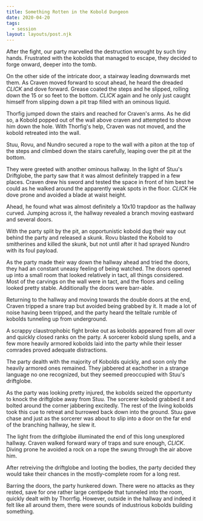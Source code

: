 ```yaml
---
title: Something Rotten in the Kobold Dungeon
date: 2020-04-20
tags:
  - session
layout: layouts/post.njk
---
```


After the fight, our party marvelled the destruction wrought by such tiny hands. Frustrated with the kobolds that managed to escape, they decided to forge onward, deeper into the tomb.

On the other side of the intricate door, a stairway leading downwards met them. As Craven moved forward to scout ahead, he heard the dreaded _CLICK_ and dove forward. Grease coated the steps and he slipped, rolling down the 15 or so feet to the bottom. _CLICK_ again and he only just caught himself from slipping down a pit trap filled with an ominous liquid.

Thorfig jumped down the stairs and reached for Craven's arms. As he did so, a Kobold popped out of the wall above craven and attempted to shove him down the hole. With Thorfig's help, Craven was not moved, and the kobold retreated into the wall.

Stuu, Rovu, and Nundro secured a rope to the wall with a piton at the top of the steps and climbed down the stairs carefully, leaping over the pit at the bottom.

They were greeted with another ominous hallway. In the light of Stuu's Driftglobe, the party saw that it was almost definitely trapped in a few places. Craven drew his sword and tested the space in front of him best he could as he walked around the apparently weak spots in the floor. _CLICK_ He dove prone and avoided a blade at waist height.

Ahead, he found what was almost definitely a 10x10 trapdoor as the hallway curved. Jumping across it, the hallway revealed a branch moving eastward and several doors.

With the party split by the pit, an opportunistic kobold dug their way out behind the party and released a skunk. Rovu blasted the Kobold to smitherines and killed the skunk, but not until after it had sprayed Nundro with its foul payload.

As the party made their way down the hallway ahead and tried the doors, they had an constant uneasy feeling of being watched. The doors opened up into a small room that looked relatively in tact, all things considered. Most of the carvings on the wall were in tact, and the floors and ceiling looked pretty stable. Additionally the doors were barr-able.

Returning to the hallway and moving towards the double doors at the end, Craven tripped a snare trap but avoided being grabbed by it. It made a lot of noise having been tripped, and the party heard the telltale rumble of kobolds tunneling up from underground.

A scrappy claustrophobic fight broke out as kobolds appeared from all over and quickly closed ranks on the party. A sorcerer kobold slung spells, and a few more heavily armored kobolds laid into the party while their lesser comrades proved adequate distractions.

The party dealth with the majority of Kobolds quickly, and soon only the heavily armored ones remained. They jabbered at eachother in a strange language no one recognized, but they seemed preoccupied with Stuu's driftglobe.

As the party was looking pretty injured, the kobolds seized the opportunty to knock the driftglobe away from Stuu. The sorcerer kobold grabbed it and bolted around the corner jabbering excitedly. The rest of the living kobolds took this cue to retreat and burrowed back down into the ground. Stuu gave chase and just as the sorcerer was about to slip into a door on the far end of the branching hallway, he slew it.

The light from the driftglobe illuminated the end of this long unexplored hallway. Craven walked forward wary of traps and sure enough, _CLICK_. Diving prone he avoided a rock on a rope the swung through the air above him.

After retreiving the driftglobe and looting the bodies, the party decided they would take their chances in the mostly-complete room for a long rest.

Barring the doors, the party hunkered down. There were no attacks as they rested, save for one rather large centipede that tunneled into the room, quickly dealt with by Thorrfig. However, outside in the hallway and indeed it felt like all around them, there were sounds of industrious kobolds building something.
